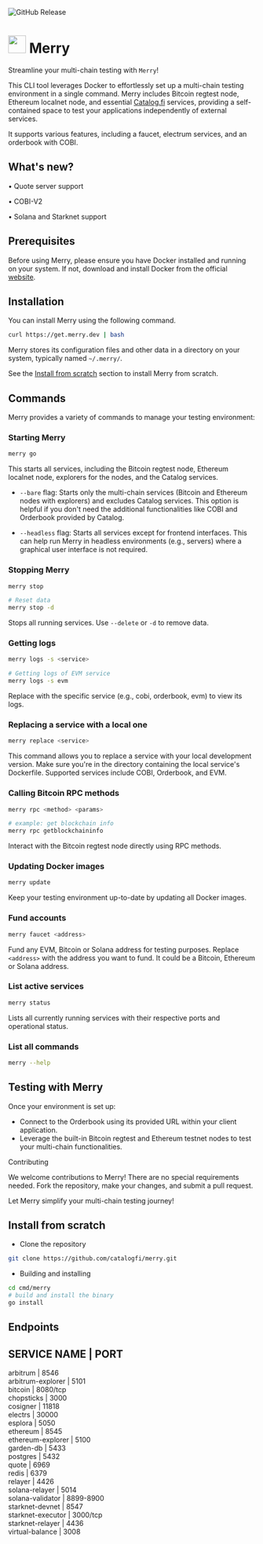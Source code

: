 ![GitHub Release](https://img.shields.io/github/v/release/catalogfi/merry)

<h1> <img height="36px" src="./logo.png">  <span>Merry</span> </h1>

Streamline your multi-chain testing with `Merry`!

This CLI tool leverages Docker to effortlessly set up a multi-chain testing environment in a single command. Merry includes Bitcoin regtest node, Ethereum localnet node, and essential [Catalog.fi](https://www.catalog.fi/) services, providing a self-contained space to test your applications independently of external services.

It supports various features, including a faucet, electrum services, and an orderbook with COBI.

## What's new?

• Quote server support

• COBI-V2

• Solana and Starknet support


## Prerequisites

Before using Merry, please ensure you have Docker installed and running on your system. If not, download and install Docker from the official [website](https://www.docker.com).

## Installation

You can install Merry using the following command.

```bash
curl https://get.merry.dev | bash
```

Merry stores its configuration files and other data in a directory on your system, typically named `~/.merry/`.

See the [Install from scratch](#install-from-scratch) section to install Merry from scratch.

## Commands

Merry provides a variety of commands to manage your testing environment:

### Starting Merry

```bash
merry go
```

This starts all services, including the Bitcoin regtest node, Ethereum localnet node, explorers for the nodes, and the Catalog services.

- `--bare` flag: Starts only the multi-chain services (Bitcoin and Ethereum nodes with explorers) and excludes Catalog services. This option is helpful if you don't need the additional functionalities like COBI and Orderbook provided by Catalog.

- `--headless` flag: Starts all services except for frontend interfaces. This can help run Merry in headless environments (e.g., servers) where a graphical user interface is not required.

### Stopping Merry

```bash
merry stop

# Reset data
merry stop -d
```

Stops all running services. Use `--delete` or `-d` to remove data.

### Getting logs

```bash
merry logs -s <service>

# Getting logs of EVM service
merry logs -s evm
```

Replace <service> with the specific service (e.g., cobi, orderbook, evm) to view its logs.

### Replacing a service with a local one

```bash
merry replace <service>
```

This command allows you to replace a service with your local development version. Make sure you're in the directory containing the local service's Dockerfile. Supported services include COBI, Orderbook, and EVM.

### Calling Bitcoin RPC methods

```bash
merry rpc <method> <params>

# example: get blockchain info
merry rpc getblockchaininfo
```

Interact with the Bitcoin regtest node directly using RPC methods.

### Updating Docker images

```bash
merry update
```

Keep your testing environment up-to-date by updating all Docker images.

### Fund accounts

```bash
merry faucet <address>
```

Fund any EVM, Bitcoin or Solana address for testing purposes. Replace `<address>` with the address you want to fund. It could be a Bitcoin, Ethereum or Solana address.

### List active services

```bash
merry status
```

Lists all currently running services with their respective ports and operational status.

### List all commands

```bash
merry --help
```

## Testing with Merry

Once your environment is set up:

- Connect to the Orderbook using its provided URL within your client application.
- Leverage the built-in Bitcoin regtest and Ethereum testnet nodes to test your multi-chain functionalities.

Contributing

We welcome contributions to Merry! There are no special requirements needed. Fork the repository, make your changes, and submit a pull request.

Let Merry simplify your multi-chain testing journey!

## Install from scratch

- Clone the repository

```bash
git clone https://github.com/catalogfi/merry.git
```

- Building and installing

```bash
cd cmd/merry
# build and install the binary
go install
```

## Endpoints

SERVICE NAME         | PORT             
----------------------------------------
arbitrum             | 8546             
arbitrum-explorer    | 5101             
bitcoin              | 8080/tcp         
chopsticks           | 3000             
cosigner             | 11818            
electrs              | 30000            
esplora              | 5050             
ethereum             | 8545             
ethereum-explorer    | 5100             
garden-db            | 5433             
postgres             | 5432             
quote                | 6969             
redis                | 6379             
relayer              | 4426             
solana-relayer       | 5014             
solana-validator     | 8899-8900        
starknet-devnet      | 8547             
starknet-executor    | 3000/tcp         
starknet-relayer     | 4436             
virtual-balance      | 3008             
